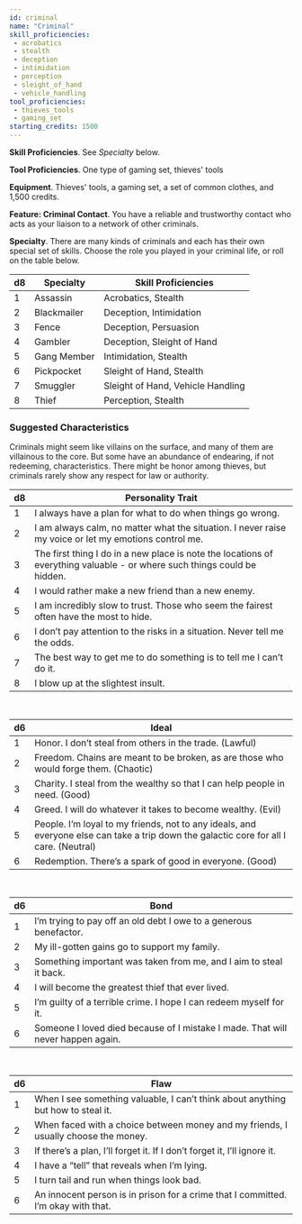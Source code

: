 ```yaml
---
id: criminal
name: "Criminal"
skill_proficiencies:
 - acrobatics
 - stealth
 - deception
 - intimidation
 - perception
 - sleight_of_hand
 - vehicle_handling
tool_proficiencies:
 - thieves_tools
 - gaming_set
starting_credits: 1500
---
```


__Skill Proficiencies__. See _Specialty_ below.

__Tool Proficiencies__. One type of gaming set, thieves' tools

__Equipment__. Thieves' tools, a gaming set, a set of common clothes, and 1,500 credits.

__Feature: Criminal Contact__. You have a reliable and trustworthy contact who acts as your liaison to a network of other criminals.

__Specialty__. There are many kinds of criminals and each has their own special set of skills. Choose the role you played in your criminal
life, or roll on the table below.

d8 |	Specialty | Skill Proficiencies
--- | --- | ---
1	| Assassin | Acrobatics, Stealth
2	| Blackmailer | Deception, Intimidation
3	| Fence | Deception, Persuasion
4	| Gambler | Deception, Sleight of Hand
5	| Gang Member | Intimidation, Stealth
6	| Pickpocket | Sleight of Hand, Stealth
7	| Smuggler | Sleight of Hand, Vehicle Handling
8	| Thief | Perception, Stealth

<div class="hr"></div>

### Suggested Characteristics
Criminals might seem like villains on the surface, and many of them are villainous to the core. But some have an abundance
of endearing, if not redeeming, characteristics. There might be honor among thieves, but criminals rarely show any
respect for law or authority.

d8 | Personality Trait
--- | ---
1 | I always have a plan for what to do when things go wrong.
2 | I am always calm, no matter what the situation. I never raise my voice or let my emotions control me.
3 | The first thing I do in a new place is note the locations of everything valuable - or where such things could be hidden.
4 | I would rather make a new friend than a new enemy.
5 | I am incredibly slow to trust. Those who seem the fairest often have the most to hide.
6 | I don’t pay attention to the risks in a situation. Never tell me the odds.
7 | The best way to get me to do something is to tell me I can’t do it.
8 | I blow up at the slightest insult.

<br>

d6 | Ideal
--- | ---
1 | Honor. I don’t steal from others in the trade. (Lawful)
2 | Freedom. Chains are meant to be broken, as are those who would forge them. (Chaotic)
3 | Charity. I steal from the wealthy so that I can help people in need. (Good)
4 | Greed. I will do whatever it takes to become wealthy. (Evil)
5 | People. I’m loyal to my friends, not to any ideals, and everyone else can take a trip down the galactic core for all I care. (Neutral)
6 | Redemption. There’s a spark of good in everyone. (Good)

<br>

d6 | Bond
--- | ---
1 | I’m trying to pay off an old debt I owe to a generous benefactor.
2 | My ill-gotten gains go to support my family.
3 | Something important was taken from me, and I aim to steal it back.
4 | I will become the greatest thief that ever lived.
5 | I’m guilty of a terrible crime. I hope I can redeem myself for it.
6| Someone I loved died because of I mistake I made. That will never happen again.

<br>

d6 | Flaw
--- | ---
1 | When I see something valuable, I can’t think about anything but how to steal it.
2 | When faced with a choice between money and my friends, I usually choose the money.
3 | If there’s a plan, I’ll forget it. If I don’t forget it, I’ll ignore it.
4 | I have a “tell” that reveals when I’m lying.
5 | I turn tail and run when things look bad.
6 | An innocent person is in prison for a crime that I committed. I’m okay with that.

<me-source-reference pages="38" source="basic"></me-source-reference>
